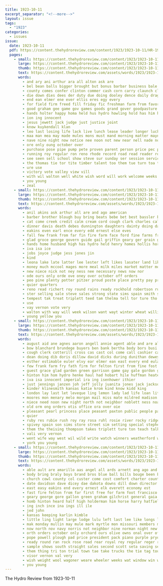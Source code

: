 ```yaml
---
title: 1923-10-11
excerpt_separator: "<!--more-->"
layout: issue
tags:
  - "1923"
categories:
  - issues
issue:
  date: 1923-10-11
  pdf: https://content.thehydroreview.com/content/1923/1923-10-11/HR-1923-10-11.pdf
  pages:
    - small: https://content.thehydroreview.com/content/1923/1923-10-11/small/HR-1923-10-11-01.jpg
      large: https://content.thehydroreview.com/content/1923/1923-10-11/large/HR-1923-10-11-01.jpg
      thumb: https://content.thehydroreview.com/content/1923/1923-10-11/thumbnails/HR-1923-10-11-01.jpg
      text: https://content.thehydroreview.com/assets/words/1923/1923-10-11/HR-1923-10-11-01.txt
      words:
        - and ary ani arthur ara all alton ask are
        - bel bean balls bigger brought but bonus barbar business bale better back band been basket best block both bread buns blood bob bay bench barber boys books bring ben bills board ball
        - county comes confer clinton commer cash corn carry claunch clan cord citizen coach cause centers cordial creek cat con court college chas christian class caddo cotton church came collier colony courage call cream cartwright chief come clay city candy caroline
        - die down dies dees der duty due doing dooley dence daily dragon dunithan dave day dear days
        - end ean elmer ene ever ellis eres egy every
        - for field firm freed fill friday fic freshman farm from favors first foot fellow forth far friends forget fost fail fast fine free fair fresh
        - good graham gee game gov games goods grand gover goodpasture given governor goes groom
        - hands holter happy homa held hus hydro howling hold has him hedges halls hatfield how hard haper her hall
        - ion ing innocent
        - jesus jewett jack judge just justice joint
        - know kuykendall klan
        - leo last losing life lack live lunch lease leader longer luck lie lord lady let like left large laws
        - maa man mea may made mules mons must mand morning matter maynard mile master men most matters much monday march more mediate many members miss missouri means
        - nave nine night now notice nee noon not new near nell nade november
        - ore only oung october over
        - purchase pose pipe pump pete proven parent person price pec present peace pos pound pickles people per part payment
        - running roy regular ron reno rhode record road read reader rope ready
        - see seen sell school show steve sur sunday ser session service son she stand sermons said season second savior span sat six study sale such sun say subject slain sie senator strong saturday sales save state
        - the thomas tie tor tite timber talent too them tue turn toa take team tice towns than
        - ure use
        - victory vote valley view vill
        - with wil walton well white wish word will work welcome weeks william week whitlock williams working went worth was west
        - you young
        - zeal
    - small: https://content.thehydroreview.com/content/1923/1923-10-11/small/HR-1923-10-11-02.jpg
      large: https://content.thehydroreview.com/content/1923/1923-10-11/large/HR-1923-10-11-02.jpg
      thumb: https://content.thehydroreview.com/content/1923/1923-10-11/thumbnails/HR-1923-10-11-02.jpg
      text: https://content.thehydroreview.com/assets/words/1923/1923-10-11/HR-1923-10-11-02.txt
      words:
        - anil akins ask arthur all are and ago american
        - barber brother blough buy bring beats bebe bet best bassler blessing brought busi been but byron boy boschert beek began better brown
        - cat come creek credit calm cream cord cough clark charles call cash care cecil claire clinton con chad city creo cedar can change chero carry
        - dinner davis death debes dunnington daughters dainty doing dames days does dollar
        - eakins even earl ence every edd ernest else eves
        - fall few frank from far fin fire farm face ford fine farms friday fay full for
        - glad groce george govern guide gail griffin geary ger grain grover goes garrison grade goodpasture good gov
        - hands home husband high has hydro held henry homes hollis horr hen had homa herndon how her helps house
        - iva isa ice
        - jobs joyce judge jess jones jin
        - kind
        - leona lake late latter lee lester left likes lasater land like luck lay lady last lett little lucian lesson louie let
        - money much mccool mages more meal milk miles market matter monday man memory merry morgan mccall mail moa miss might men moore made must maude
        - new niece nick not ney ness nee necessary news now nor
        - ode ours only orde ove oney over october off orders
        - peo pine plenty potter pitzer proud poste place pretty pay price people process polit primrose
        - quier quarters
        - reno read richert roy round rains ready rockhold robertson ruh
        - ster selling sale steve sales strong state sims spain smith sine session saturday scarth show set shee stock sells standard sister sir see she scott sell sous sunday sai sad
        - tempest tak treat triplett teed tam thelma tell tor ture tho too throne trip them tickel then tax take the than try thing
        - use
        - vay vernon vote very
        - walton with way will week wilson want wayt winter wheat william why well wife west working was wee
        - young yellow you
    - small: https://content.thehydroreview.com/content/1923/1923-10-11/small/HR-1923-10-11-03.jpg
      large: https://content.thehydroreview.com/content/1923/1923-10-11/large/HR-1923-10-11-03.jpg
      thumb: https://content.thehydroreview.com/content/1923/1923-10-11/thumbnails/HR-1923-10-11-03.jpg
      text: https://content.thehydroreview.com/assets/words/1923/1923-10-11/HR-1923-10-11-03.txt
      words:
        - august aid ane agnes aaron angell annie agent able and are all apt arthur
        - bow blanchard brundege buyers ben bank bertha body bors busi bradley boschert butler business buy braly board blan both but brother boy bridgeport ber back brown bens bage been block
        - cough clerk cotterill cross cas cast col come call cashier carver cell can clack craft cellar chard clarksville courts carrie cott clifford coo city came clyde cousin claude clara caller chronic cry
        - dean doing dib doris dillow david dicks during dunithan dewey dool daughter dooley dungan days diana date dave day dorothy
        - esther estimable euler elvy ear elmer ean east every end eulah eva
        - few frank farm fry fath firm for felton first from fine fost fore fary foreman former fell field friday fair far
        - guest grace glad garden green garrison game gay gale gordon glenn gregg geary ghost good george garvey grain grand
        - hinton him hom hydro henke haul had hobart hile huffman heater house hayes horr her herman herbert halls homes has homestead hea high hatfield hand hames hafer henry home hurt health
        - iva isa innocent imperial ira ing isenhower ithier
        - just jennings janzen joh jeff jolly juanita jones jack jackson jake jessie john james joe
        - kinder klinesmith kansas katie krom kind know kidd king
        - london lay last let leveque ling lemon lady lad life loan little lasater louise list like less late lee live lorena line left large
        - moores mon menary melo morgan mail miss mate mildred madison men miller mound monday much mason moore money mons mor margaret morn maggie mule miles moi mcbride market mar
        - niece need noon new night north not neighbor noblett ness noah near news now ngo norman name nate
        - old orm ong orders otis office ora over oie
        - pleasant pearl princess place peasant paxton public people pauls price per pieper pleas pullen pay post perfect pete pope poage
        - quier
        - ruby res rubie rush roy ray rosa ruhl rosie river rocky ridge romeo robert regular rockhold ruth rocks ried ridenour rhodes reno robbins route
        - spivey spain son sims store street sim setting special stephenson school side supper second seen square sale schools saturday short simpson sell sick schoo sun sales shelton start she sense storm save sperry spore smith stock strong shearer sam state sis schmidt scott season scouten sand sister small see sunday sin south sat seeds simmons
        - them the theising thompson takes triplett ture ton teach talk ten theda than tast
        - vali very vernon
        - went wife way west wil wild write watch winners weatherford weeks wish with wide was welcome while weather worl winter weil work week wyatt wright washita wagon will
        - york you young
    - small: https://content.thehydroreview.com/content/1923/1923-10-11/small/HR-1923-10-11-04.jpg
      large: https://content.thehydroreview.com/content/1923/1923-10-11/large/HR-1923-10-11-04.jpg
      thumb: https://content.thehydroreview.com/content/1923/1923-10-11/thumbnails/HR-1923-10-11-04.jpg
      text: https://content.thehydroreview.com/assets/words/1923/1923-10-11/HR-1923-10-11-04.txt
      words:
        - able ault are amarillo aas angel all ards arnett ang ago and
        - body bring braly boys brand bros blue ball bills bouge been brother bandy back bound ben best business but blaine buggy board beavers bill began broadway block bonnie both begun born
        - church cowl county col custer come cost comfort charter count case chas clinton colt close city cabbage cheap colo center coupe caddo cody chance coach card cutting chris collins court cowdrey coats came creps chamber college clifford chin curly counter corn
        - date davidson dave dicey dae dakota downs dill down director daughters dixie ditmore dan during
        - east easy eakins end every ernest elk everett economy est
        - fast fire felton from far first free for farm foot francisco frank fair frisk fall ford forward fred few friday fellow finder fight forty
        - geary george gore gallon green graham gilchrist general gaia grace game gate goes good gray gave gales goede goods gener
        - homb hinton heard half high holderman him horse harry hatfield hafer home hall hei hydro husband homes had hold hope health hedges hamil held hoxworth holmes hundred harness has huffman how hen house her hardware
        - ing inch ince ina ings ill ile
        - jed john
        - kansas keeping karlin kimble
        - little ling light large lodge lulu left last lee like longs leroy lum line later lot lay lowell lovely
        - mak monday mullin may mule mark myrtle mon missouri members miller mare method merit mai miles means marker men mater money malt more merchan meals man mens made mcfarlin mile
        - now north nov navy norris not neighbor nine norman night new name
        - orth orders october only orchard ours olive owns onal over off ollie office
        - pope powell plough pad price president pack piano purple pryor pleas plants palace per part people poindexter postal parcels present phi place paper pay public
        - ready round ran rock rose road rear royal rey regular reger real ray roads
        - sample shows south straight sales second scott seta saving seats stange salary single stunz sewing seed store start saine schools strain school special side ser spencer state sister show stage seat small strawberry stock score saturday sale short smith she sali september summer sons six smile stang seen serge sweet stride shown staples seitter see
        - them thing tri ton trial town tae take trucks the tie tag touch taken thomas thralls than teen times
        - visor vernon val very
        - wish weight wool wagoner weare wheeler weeks wat window win with was way week worthy wiley wagon wearing will wheat went wate williams work wonders words wilt wine white well won west while weatherford winter want wide wilson world
        - you young
---
```


The Hydro Review from 1923-10-11

<!--more-->

